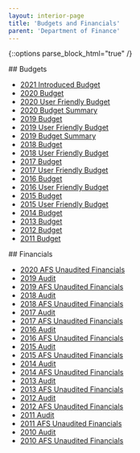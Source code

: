 ```yaml
---
layout: interior-page
title: 'Budgets and Financials'
parent: 'Department of Finance'
---
```


{::options parse_block_html="true" /}

<div style="float: left; margin-right: 10em;">
## Budgets
  
* [2021 Introduced Budget](https://storage.googleapis.com/static.rutherford-nj.com/finance/budgets/2021%20Budget%20-%20As%20Introduced.pdf)
* [2020 Budget](https://storage.googleapis.com/static.rutherford-nj.com/finance/budgets/2020%20Budget%20-%20As%20Adopted.pdf)
* [2020 User Friendly Budget](https://storage.googleapis.com/static.rutherford-nj.com/finance/financials/2020%20User%20Friendly%20Budget.pdf)
* [2020 Budget Summary](https://storage.googleapis.com/static.rutherford-nj.com/finance/budgets/CY20%20Budget%20Summary%20website.pdf)
* [2019 Budget](https://storage.googleapis.com/static.rutherford-nj.com/finance/budgets/2019%20BUDGET%20-%20As%20Adopted.pdf)
* [2019 User Friendly Budget](https://storage.googleapis.com/static.rutherford-nj.com/finance/budgets/2019%20User%20Friendly%20Budget.pdf)
* [2019 Budget Summary](https://storage.googleapis.com/static.rutherford-nj.com/finance/budgets/Budget%20Summary%202019%20(1).pdf)
* [2018 Budget](https://storage.googleapis.com/static.rutherford-nj.com/finance/budgets/2018%20Budget%20-%20As%20Adopted.pdf)
* [2018 User Friendly Budget](https://storage.googleapis.com/static.rutherford-nj.com/finance/budgets/2018%20Adopted%20User%20Friendly%20Budget.pdf)
* [2017 Budget](https://storage.googleapis.com/static.rutherford-nj.com/finance/budgets/2017%20Adopted%20Budget.pdf)
* [2017 User Friendly Budget](https://storage.googleapis.com/static.rutherford-nj.com/finance/budgets/2017%20Adopted%20User%20Friendly%20Budget.pdf)
* [2016 Budget](https://storage.googleapis.com/static.rutherford-nj.com/finance/budgets/2016%20Adopted%20Budget.pdf)
* [2016 User Friendly Budget](https://storage.googleapis.com/static.rutherford-nj.com/finance/budgets/2016%20User%20Friendly%20Budget.pdf)
* [2015 Budget](https://storage.googleapis.com/static.rutherford-nj.com/finance/budgets/2015_budget.pdf)
* [2015 User Friendly Budget](https://storage.googleapis.com/static.rutherford-nj.com/finance/budgets/2015_user_friendly_budget.pdf)
* [2014 Budget](https://storage.googleapis.com/static.rutherford-nj.com/finance/budgets/2014_budget.pdf)
* [2013 Budget](https://storage.googleapis.com/static.rutherford-nj.com/finance/budgets/2013_budget.pdf)
* [2012 Budget](https://storage.googleapis.com/static.rutherford-nj.com/finance/budgets/2012_budget.pdf)
* [2011 Budget](https://storage.googleapis.com/static.rutherford-nj.com/finance/budgets/2011_budget.pdf)
</div>

<div style="float: left;">
## Financials
  
* [2020 AFS Unaudited Financials](https://storage.googleapis.com/static.rutherford-nj.com/finance/financials/AFS%202020.pdf)
* [2019 Audit](https://storage.googleapis.com/static.rutherford-nj.com/finance/financials/2019%20Audit%20Report%20(1).pdf)
* [2019 AFS Unaudited Financials]( https://storage.googleapis.com/static.rutherford-nj.com/finance/financials/AFS%202019.pdf)
* [2018 Audit](https://storage.googleapis.com/static.rutherford-nj.com/finance/financials/2018%20Audit%20Report.pdf)
* [2018 AFS Unaudited Financials](https://storage.googleapis.com/static.rutherford-nj.com/finance/financials/AFS%202018.pdf)
* [2017 Audit](https://storage.googleapis.com/static.rutherford-nj.com/finance/financials/2017%20Audit%20Report.pdf)
* [2017 AFS Unaudited Financials](https://storage.googleapis.com/static.rutherford-nj.com/finance/budgets/AFS%202017.pdf)
* [2016 Audit](https://storage.googleapis.com/static.rutherford-nj.com/finance/financials/2016%20Audit%20Report.pdf)
* [2016 AFS Unaudited Financials](https://storage.googleapis.com/static.rutherford-nj.com/finance/budgets/AFS%202016.pdf)
* [2015 Audit](https://storage.googleapis.com/static.rutherford-nj.com/finance/financials/2015%20Audit%20Report.pdf)
* [2015 AFS Unaudited Financials](https://storage.googleapis.com/static.rutherford-nj.com/finance/financials/2015_afs.pdf)
* [2014 Audit](https://storage.googleapis.com/static.rutherford-nj.com/finance/financials/2014_audit.pdf)
* [2014 AFS Unaudited Financials](https://storage.googleapis.com/static.rutherford-nj.com/finance/financials/2014_afs.pdf)
* [2013 Audit](https://storage.googleapis.com/static.rutherford-nj.com/finance/financials/2013_audit.pdf)
* [2013 AFS Unaudited Financials](https://storage.googleapis.com/static.rutherford-nj.com/finance/financials/2013_afs.pdf)
* [2012 Audit](https://storage.googleapis.com/static.rutherford-nj.com/finance/financials/2012_audit.pdf)
* [2012 AFS Unaudited Financials](https://storage.googleapis.com/static.rutherford-nj.com/finance/financials/2012_afs.pdf)
* [2011 Audit](https://storage.googleapis.com/static.rutherford-nj.com/finance/financials/2011_audit.pdf)
* [2011 AFS Unaudited Financials](https://storage.googleapis.com/static.rutherford-nj.com/finance/financials/2011_afs.pdf)
* [2010 Audit](https://storage.googleapis.com/static.rutherford-nj.com/finance/financials/2010_audit.pdf)
* [2010 AFS Unaudited Financials](https://storage.googleapis.com/static.rutherford-nj.com/finance/financials/2010_afs.pdf)
</div>
